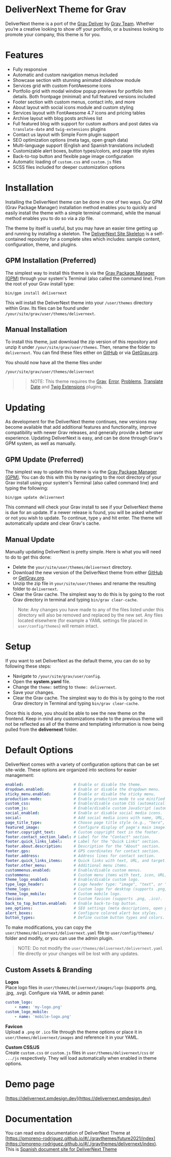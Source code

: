 # DeliverNext Theme for Grav

DeliverNext theme is a port of the [Grav Deliver](https://github.com/getgrav/grav-theme-deliver) by [Grav Team](https://getgrav.org). Whether you’re a creative looking to show off your portfolio, or a business looking to promote your company, this theme is for you.

# Features

* Fully responsive
* Automatic and custom navigation menus included
* Showcase section with stunning animated slideshow module
* Services grid with custom FontAwesome icons
* Portfolio grid with modal window popup previews for portfolio item details. Both frontpage (minimal) and full featured versions included
* Footer section with custom menus, contact info, and more
* About layout with social icons module and custom styling
* Services layout with FontAwesome 4.7 icons and pricing tables
* Archive layout with blog posts archives list
* Full featured blog with support for custom authors and post dates via `translate-date` and `twig-extensions` plugins
* Contact us layout with Simple Form plugin support
* SEO optimization options (meta tags, open graph data)
* Multi-language support (English and Spanish translations included)
* Customizable alert boxes, button types/colors, and page title styles
* Back-to-top button and flexible page image configuration
* Automatic loading of `custom.css` and `custom.js` files
* SCSS files included for deeper customization options

# Installation

Installing the DeliverNext theme can be done in one of two ways. Our GPM (Grav Package Manager) installation method enables you to quickly and easily install the theme with a simple terminal command, while the manual method enables you to do so via a zip file.

The theme by itself is useful, but you may have an easier time getting up and running by installing a skeleton. The [DeliverNext Site Skeleton](https://github.com/pmoreno-rodriguez/grav-skeleton-delivernext-site) is a self-contained repository for a complete sites which includes: sample content, configuration, theme, and plugins.

## GPM Installation (Preferred)

The simplest way to install this theme is via the [Grav Package Manager (GPM)](http://learn.getgrav.org/advanced/grav-gpm) through your system's Terminal (also called the command line).  From the root of your Grav install type:

    bin/gpm install delivernext

This will install the DeliverNext theme into your `/user/themes` directory within Grav. Its files can be found under `/your/site/grav/user/themes/delivernext`.

## Manual Installation

To install this theme, just download the zip version of this repository and unzip it under `/your/site/grav/user/themes`. Then, rename the folder to `delivernext`. You can find these files either on [GitHub](https://github.com/pmoreno-rodriguez/grav-theme-delivernext) or via [GetGrav.org](http://getgrav.org/downloads/themes).

You should now have all the theme files under

    /your/site/grav/user/themes/delivernext

>> NOTE: This theme requires the [Grav](http://github.com/getgrav/grav), [Error](https://github.com/getgrav/grav-theme-error), [Problems](https://github.com/getgrav/grav-plugin-problems), [Translate Date](https://github.com/Karmalakas/grav-plugin-translate-date) and [Twig Extensions](https://github.com/bitstarr/grav-plugin-twig-extensions) plugins.

# Updating

As development for the DeliverNext theme continues, new versions may become available that add additional features and functionality, improve compatibility with newer Grav releases, and generally provide a better user experience. Updating DeliverNext is easy, and can be done through Grav's GPM system, as well as manually.

## GPM Update (Preferred)

The simplest way to update this theme is via the [Grav Package Manager (GPM)](http://learn.getgrav.org/advanced/grav-gpm). You can do this with this by navigating to the root directory of your Grav install using your system's Terminal (also called command line) and typing the following:

    bin/gpm update delivernext

This command will check your Grav install to see if your DeliverNext theme is due for an update. If a newer release is found, you will be asked whether or not you wish to update. To continue, type `y` and hit enter. The theme will automatically update and clear Grav's cache.

## Manual Update

Manually updating DeliverNext is pretty simple. Here is what you will need to do to get this done:

* Delete the `your/site/user/themes/delivernext` directory.
* Download the new version of the DeliverNext theme from either [GitHub](https://github.com/pmoreno-rodriguez/grav-theme-delivernext) or [GetGrav.org](http://getgrav.org/downloads/themes).
* Unzip the zip file in `your/site/user/themes` and rename the resulting folder to `delivernext`.
* Clear the Grav cache. The simplest way to do this is by going to the root Grav directory in terminal and typing `bin/grav clear-cache`.

> Note: Any changes you have made to any of the files listed under this directory will also be removed and replaced by the new set. Any files located elsewhere (for example a YAML settings file placed in `user/config/themes`) will remain intact.

# Setup

If you want to set DeliverNext as the default theme, you can do so by following these steps:

* Navigate to `/your/site/grav/user/config`.
* Open the **system.yaml** file.
* Change the `theme:` setting to `theme: delivernext`.
* Save your changes.
* Clear the Grav cache. The simplest way to do this is by going to the root Grav directory in Terminal and typing `bin/grav clear-cache`.

Once this is done, you should be able to see the new theme on the frontend. Keep in mind any customizations made to the previous theme will not be reflected as all of the theme and templating information is now being pulled from the **delivernext** folder.

# Default Options

DeliverNext comes with a variety of configuration options that can be set site-wide. These options are organized into sections for easier management:

```yaml
enabled:                      # Enable or disable the theme.
dropdown.enabled:             # Enable or disable the dropdown menu.
sticky_menu.enabled:          # Enable or disable the sticky menu.
production-mode:              # Enable production mode to use minified CSS.
custom_css:                   # Enable/disable custom CSS (automatically loads `custom.css` if present).
custom_js:                    # Enable/disable custom JavaScript (automatically loads `custom.js` if present).
social_enabled:               # Enable or disable social media icons.
social:                       # Add social media icons with name, URL, target, and icon options.
page_title_type:              # Choose page title style (e.g., "hero", "minimal").
featured_image:               # Configure display of page's main image.
footer.copyright_text:        # Custom copyright text in the footer.
footer.contact_section_label: # Label for the "Contact" section.
footer.quick_links_label:     # Label for the "Quick Links" section.
footer.about.description:     # Description for the "About" section.
footer.gps:                   # GPS coordinates for contact section.
footer.address:               # Address lines for contact section.
footer.quick_links_items:     # Quick links with text, URL, and target.
footer.other_menu:            # Additional menu items.
custommenus.enabled:          # Enable/disable custom menus.
custommenu:                   # Custom menu items with text, icon, URL, and target.
theme_logo_enabled:           # Enable/disable custom logo.
type_logo_header:             # Logo header type: "image", "text", or "both".
theme_logo:                   # Custom logo for desktop (supports .png, .jpg, .svg).
theme_logo_mobile:            # Custom mobile logo.
favicon:                      # Custom favicon (supports .png, .ico).
back_to_top_button.enabled:   # Enable back-to-top button.
seo_options:                  # SEO settings (meta descriptions, open graph data).
alert_boxes:                  # Configure colored alert box styles.
button_types:                 # Define custom button types and colors.
```
To make modifications, you can copy the `user/themes/delivernext/delivernext.yaml` file to `user/config/themes/` folder and modify, or you can use the admin plugin.

> NOTE: Do not modify the `user/themes/delivernext/delivernext.yaml` file directly or your changes will be lost with any updates.

## Custom Assets & Branding

**Logos**  
Place logo files in `user/themes/delivernext/images/logo` (supports .png, .jpg, .svg). Configure via YAML or admin panel:

```yaml
custom_logo:
    - name: 'my-logo.png'
custom_logo_mobile:
    - name: 'mobile-logo.png'    
```

**Favicon**  
Upload a `.png` or `.ico` file through the theme options or place it in `user/themes/delivernext/images` and reference it in your YAML.

**Custom CSS/JS**  
Create `custom.css` or `custom.js` files in `user/themes/delivernext/css` or `.../js` respectively. They will load automatically when enabled in theme options.

# Demo page

[https://delivernext.pmdesign.dev](https://delivernext.pmdesign.dev)

# Documentation 

You can read extra documentation of DeliverNext Theme at [https://pmoreno-rodriguez.github.io/#/./gravthemes/future2021/index](https://pmoreno-rodriguez.github.io/#/./gravthemes/delivernext/index). This is [Spanish document site for DeliverNext Theme](https://pmdesign.dev/temas/delivernext)
